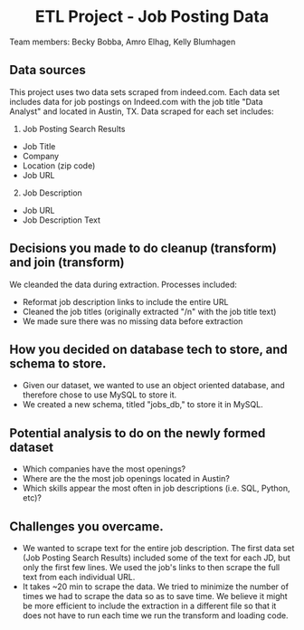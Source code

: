 # <center>ETL Project - Job Posting Data</center>

Team members:
Becky Bobba, Amro Elhag, Kelly Blumhagen

## Data sources
This project uses two data sets scraped from indeed.com. Each data set includes data for job postings on Indeed.com with the job title "Data Analyst" and located in Austin, TX. Data scraped for each set includes:

1. Job Posting Search Results
* Job Title
* Company
* Location (zip code)
* Job URL

2. Job Description
* Job URL
* Job Description Text

## Decisions you made to do cleanup (transform) and join (transform)
We cleanded the data during extraction. Processes included:
* Reformat job description links to include the entire URL
* Cleaned the job titles (originally extracted "/n" with the job title text)
* We made sure there was no missing data before extraction

## How you decided on database tech to store, and schema to store.
* Given our dataset, we wanted to use an object oriented database, and therefore chose to use MySQL to store it.
* We created a new schema, titled "jobs_db," to store it in MySQL.  

## Potential analysis to do on the newly formed dataset
* Which companies have the most openings?
* Where are the the most job openings located in Austin?
* Which skills appear the most often in job descriptions (i.e. SQL, Python, etc)? 

## Challenges you overcame.
* We wanted to scrape text for the entire job description. The first data set (Job Posting Search Results) included some of the text for each JD, but only the first few lines. We used the job's links to then scrape the full text from each individual URL. 
* It takes ~20 min to scrape the data. We tried to minimize the number of times we had to scrape the data so as to save time. We believe it might be more efficient to include the extraction in a different file so that it does not have to run each time we run the transform and loading code.

